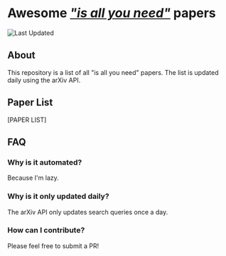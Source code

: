 # Awesome <u><strong><i>"is all you need"</i></strong></u> papers

![Last Updated](https://img.shields.io/badge/Last%20Updated-DATEHERE-informational)
## About

This repository is a list of all "is all you need" papers. The list is updated daily using the arXiv API.

## Paper List

[PAPER LIST]

## FAQ

### Why is it automated?
Because I'm lazy.

### Why is it only updated daily?
The arXiv API only updates search queries once a day.

### How can I contribute?
Please feel free to submit a PR!
